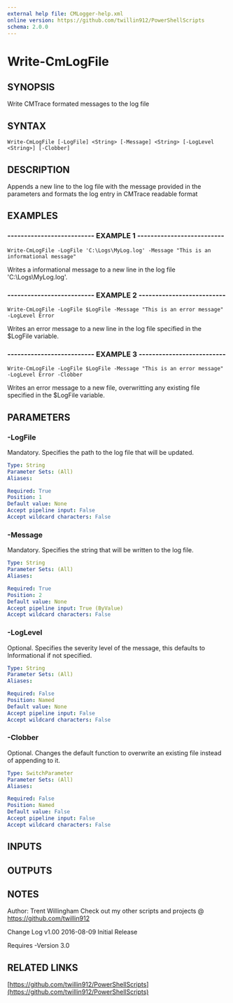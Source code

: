 ```yaml
---
external help file: CMLogger-help.xml
online version: https://github.com/twillin912/PowerShellScripts
schema: 2.0.0
---
```


# Write-CmLogFile

## SYNOPSIS
Write CMTrace formated messages to the log file

## SYNTAX

```
Write-CmLogFile [-LogFile] <String> [-Message] <String> [-LogLevel <String>] [-Clobber]
```

## DESCRIPTION
Appends a new line to the log file with the message provided in the parameters and formats the log entry in CMTrace readable format

## EXAMPLES

### -------------------------- EXAMPLE 1 --------------------------
```
Write-CmLogFile -LogFile 'C:\Logs\MyLog.log' -Message "This is an informational message"
```

Writes a informational message to a new line in the log file 'C:\Logs\MyLog.log'.

### -------------------------- EXAMPLE 2 --------------------------
```
Write-CmLogFile -LogFile $LogFile -Message "This is an error message" -LogLevel Error
```

Writes an error message to a new line in the log file specified in the $LogFile variable.

### -------------------------- EXAMPLE 3 --------------------------
```
Write-CmLogFile -LogFile $LogFile -Message "This is an error message" -LogLevel Error -Clobber
```

Writes an error message to a new file, overwritting any existing file specified in the $LogFile variable.

## PARAMETERS

### -LogFile
Mandatory. 
Specifies the path to the log file that will be updated.

```yaml
Type: String
Parameter Sets: (All)
Aliases: 

Required: True
Position: 1
Default value: None
Accept pipeline input: False
Accept wildcard characters: False
```

### -Message
Mandatory. 
Specifies the string that will be written to the log file.

```yaml
Type: String
Parameter Sets: (All)
Aliases: 

Required: True
Position: 2
Default value: None
Accept pipeline input: True (ByValue)
Accept wildcard characters: False
```

### -LogLevel
Optional. 
Specifies the severity level of the message, this defaults to Informational if not specified.

```yaml
Type: String
Parameter Sets: (All)
Aliases: 

Required: False
Position: Named
Default value: None
Accept pipeline input: False
Accept wildcard characters: False
```

### -Clobber
Optional. 
Changes the default function to overwrite an existing file instead of appending to it.

```yaml
Type: SwitchParameter
Parameter Sets: (All)
Aliases: 

Required: False
Position: Named
Default value: False
Accept pipeline input: False
Accept wildcard characters: False
```

## INPUTS

## OUTPUTS

## NOTES
Author: Trent Willingham
Check out my other scripts and projects @ https://github.com/twillin912

Change Log
v1.00   2016-08-09   Initial Release

Requires -Version 3.0

## RELATED LINKS

[https://github.com/twillin912/PowerShellScripts](https://github.com/twillin912/PowerShellScripts)

